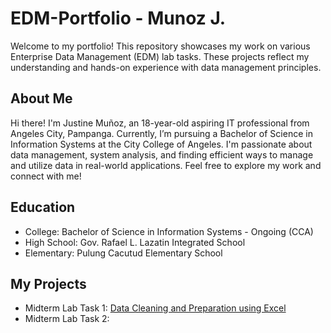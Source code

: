 # EDM-Portfolio - Munoz J.
Welcome to my portfolio! This repository showcases my work on various Enterprise Data Management (EDM) lab tasks.
These projects reflect my understanding and hands-on experience with data management principles.
## About Me
Hi there! I'm Justine Muñoz, an 18-year-old aspiring IT professional from Angeles City, Pampanga. Currently, I’m pursuing a Bachelor of Science in Information Systems at the City College of Angeles. 
I'm passionate about data management, system analysis, and finding efficient ways to manage and utilize data in real-world applications. Feel free to explore my work and connect with me!
## Education
- College: Bachelor of Science in Information Systems - Ongoing (CCA)
- High School: Gov. Rafael L. Lazatin Integrated School
- Elementary: Pulung Cacutud Elementary School
## My Projects
- Midterm Lab Task 1: [Data Cleaning and Preparation using Excel](Midterm%20Task%201/task1.md)
- Midterm Lab Task 2: 
